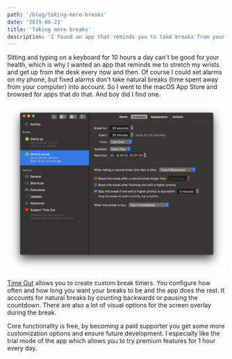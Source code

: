 ```yaml
---
path: '/blog/taking-more-breaks'
date: '2019-08-23'
title: 'Taking more breaks'
description: 'I found an app that reminds you to take breaks from your computer.'
---
```


Sitting and typing on a keyboard for 10 hours a day can't be good for your health, which is why I wanted an app that reminds me to stretch my wrists and get up from the desk every now and then. Of course I could set alarms on my phone, but fixed alarms don't take natural breaks (time spent away from your computer) into account. So I went to the macOS App Store and browsed for apps that do that. And boy did I find one.

![Time Out Settings Screenshot](screenshot.png)

[Time Out](https://apps.apple.com/us/app/time-out-free/id402592703?mt=12) allows you to create custom break timers. You configure how often and how long you want your breaks to be and the app does the rest. It accounts for natural breaks by counting backwards or pausing the countdown. There are also a lot of visual options for the screen overlay during the break.

Core functionality is free, by becoming a paid supporter you get some more customization options and ensure future development. I especially like the trial mode of the app which allows you to try premium features for 1 hour every day.
